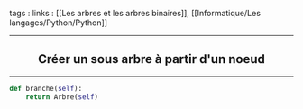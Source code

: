 tags : 
links : [[Les arbres et les arbres binaires]], [[Informatique/Les langages/Python/Python]]

****

<h2 style="text-align: center;"> Créer un sous arbre à partir d'un noeud </h2>

****


```python
def branche(self):
	return Arbre(self)
```